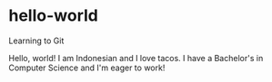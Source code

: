 # hello-world
Learning to Git

Hello, world! I am Indonesian and I love tacos.
I have a Bachelor's in Computer Science and I'm eager to work!
